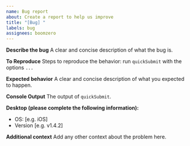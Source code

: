 ```yaml
---
name: Bug report
about: Create a report to help us improve
title: "[Bug] "
labels: bug
assignees: boomzero
---
```


**Describe the bug** A clear and concise description of what the bug is.

**To Reproduce** Steps to reproduce the behavior: run `quickSubmit` with the
options `...`

**Expected behavior** A clear and concise description of what you expected to
happen.

**Console Output** The output of `quickSubmit`.

**Desktop (please complete the following information):**

- OS: [e.g. iOS]
- Version [e.g. v1.4.2]

**Additional context** Add any other context about the problem here.
